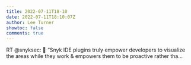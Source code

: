 ```yaml
---
title: 2022-07-11T18-10
date: 2022-07-11T18:10:07Z
author: Lee Turner
showtoc: false
comments: true
---
```


RT @snyksec: 🤩 “Snyk IDE plugins truly empower developers to visualize the areas while they work &amp; empowers them to be proactive rather tha…

